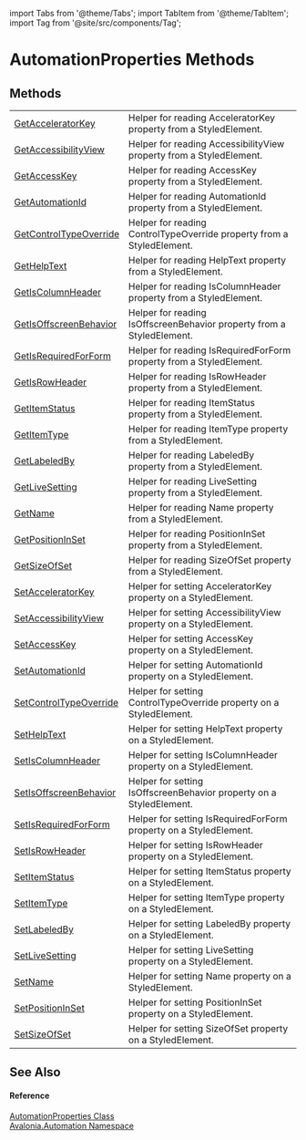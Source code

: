 import Tabs from '@theme/Tabs'; 
import TabItem from '@theme/TabItem'; 
import Tag from '@site/src/components/Tag'; 

# AutomationProperties Methods




## Methods
<table>
<tr>
<td><a href="M_Avalonia_Automation_AutomationProperties_GetAcceleratorKey">GetAcceleratorKey</a></td>
<td>Helper for reading AcceleratorKey property from a StyledElement.</td>
</tr>
<tr>
<td><a href="M_Avalonia_Automation_AutomationProperties_GetAccessibilityView">GetAccessibilityView</a></td>
<td>Helper for reading AccessibilityView property from a StyledElement.</td>
</tr>
<tr>
<td><a href="M_Avalonia_Automation_AutomationProperties_GetAccessKey">GetAccessKey</a></td>
<td>Helper for reading AccessKey property from a StyledElement.</td>
</tr>
<tr>
<td><a href="M_Avalonia_Automation_AutomationProperties_GetAutomationId">GetAutomationId</a></td>
<td>Helper for reading AutomationId property from a StyledElement.</td>
</tr>
<tr>
<td><a href="M_Avalonia_Automation_AutomationProperties_GetControlTypeOverride">GetControlTypeOverride</a></td>
<td>Helper for reading ControlTypeOverride property from a StyledElement.</td>
</tr>
<tr>
<td><a href="M_Avalonia_Automation_AutomationProperties_GetHelpText">GetHelpText</a></td>
<td>Helper for reading HelpText property from a StyledElement.</td>
</tr>
<tr>
<td><a href="M_Avalonia_Automation_AutomationProperties_GetIsColumnHeader">GetIsColumnHeader</a></td>
<td>Helper for reading IsColumnHeader property from a StyledElement.</td>
</tr>
<tr>
<td><a href="M_Avalonia_Automation_AutomationProperties_GetIsOffscreenBehavior">GetIsOffscreenBehavior</a></td>
<td>Helper for reading IsOffscreenBehavior property from a StyledElement.</td>
</tr>
<tr>
<td><a href="M_Avalonia_Automation_AutomationProperties_GetIsRequiredForForm">GetIsRequiredForForm</a></td>
<td>Helper for reading IsRequiredForForm property from a StyledElement.</td>
</tr>
<tr>
<td><a href="M_Avalonia_Automation_AutomationProperties_GetIsRowHeader">GetIsRowHeader</a></td>
<td>Helper for reading IsRowHeader property from a StyledElement.</td>
</tr>
<tr>
<td><a href="M_Avalonia_Automation_AutomationProperties_GetItemStatus">GetItemStatus</a></td>
<td>Helper for reading ItemStatus property from a StyledElement.</td>
</tr>
<tr>
<td><a href="M_Avalonia_Automation_AutomationProperties_GetItemType">GetItemType</a></td>
<td>Helper for reading ItemType property from a StyledElement.</td>
</tr>
<tr>
<td><a href="M_Avalonia_Automation_AutomationProperties_GetLabeledBy">GetLabeledBy</a></td>
<td>Helper for reading LabeledBy property from a StyledElement.</td>
</tr>
<tr>
<td><a href="M_Avalonia_Automation_AutomationProperties_GetLiveSetting">GetLiveSetting</a></td>
<td>Helper for reading LiveSetting property from a StyledElement.</td>
</tr>
<tr>
<td><a href="M_Avalonia_Automation_AutomationProperties_GetName">GetName</a></td>
<td>Helper for reading Name property from a StyledElement.</td>
</tr>
<tr>
<td><a href="M_Avalonia_Automation_AutomationProperties_GetPositionInSet">GetPositionInSet</a></td>
<td>Helper for reading PositionInSet property from a StyledElement.</td>
</tr>
<tr>
<td><a href="M_Avalonia_Automation_AutomationProperties_GetSizeOfSet">GetSizeOfSet</a></td>
<td>Helper for reading SizeOfSet property from a StyledElement.</td>
</tr>
<tr>
<td><a href="M_Avalonia_Automation_AutomationProperties_SetAcceleratorKey">SetAcceleratorKey</a></td>
<td>Helper for setting AcceleratorKey property on a StyledElement.</td>
</tr>
<tr>
<td><a href="M_Avalonia_Automation_AutomationProperties_SetAccessibilityView">SetAccessibilityView</a></td>
<td>Helper for setting AccessibilityView property on a StyledElement.</td>
</tr>
<tr>
<td><a href="M_Avalonia_Automation_AutomationProperties_SetAccessKey">SetAccessKey</a></td>
<td>Helper for setting AccessKey property on a StyledElement.</td>
</tr>
<tr>
<td><a href="M_Avalonia_Automation_AutomationProperties_SetAutomationId">SetAutomationId</a></td>
<td>Helper for setting AutomationId property on a StyledElement.</td>
</tr>
<tr>
<td><a href="M_Avalonia_Automation_AutomationProperties_SetControlTypeOverride">SetControlTypeOverride</a></td>
<td>Helper for setting ControlTypeOverride property on a StyledElement.</td>
</tr>
<tr>
<td><a href="M_Avalonia_Automation_AutomationProperties_SetHelpText">SetHelpText</a></td>
<td>Helper for setting HelpText property on a StyledElement.</td>
</tr>
<tr>
<td><a href="M_Avalonia_Automation_AutomationProperties_SetIsColumnHeader">SetIsColumnHeader</a></td>
<td>Helper for setting IsColumnHeader property on a StyledElement.</td>
</tr>
<tr>
<td><a href="M_Avalonia_Automation_AutomationProperties_SetIsOffscreenBehavior">SetIsOffscreenBehavior</a></td>
<td>Helper for setting IsOffscreenBehavior property on a StyledElement.</td>
</tr>
<tr>
<td><a href="M_Avalonia_Automation_AutomationProperties_SetIsRequiredForForm">SetIsRequiredForForm</a></td>
<td>Helper for setting IsRequiredForForm property on a StyledElement.</td>
</tr>
<tr>
<td><a href="M_Avalonia_Automation_AutomationProperties_SetIsRowHeader">SetIsRowHeader</a></td>
<td>Helper for setting IsRowHeader property on a StyledElement.</td>
</tr>
<tr>
<td><a href="M_Avalonia_Automation_AutomationProperties_SetItemStatus">SetItemStatus</a></td>
<td>Helper for setting ItemStatus property on a StyledElement.</td>
</tr>
<tr>
<td><a href="M_Avalonia_Automation_AutomationProperties_SetItemType">SetItemType</a></td>
<td>Helper for setting ItemType property on a StyledElement.</td>
</tr>
<tr>
<td><a href="M_Avalonia_Automation_AutomationProperties_SetLabeledBy">SetLabeledBy</a></td>
<td>Helper for setting LabeledBy property on a StyledElement.</td>
</tr>
<tr>
<td><a href="M_Avalonia_Automation_AutomationProperties_SetLiveSetting">SetLiveSetting</a></td>
<td>Helper for setting LiveSetting property on a StyledElement.</td>
</tr>
<tr>
<td><a href="M_Avalonia_Automation_AutomationProperties_SetName">SetName</a></td>
<td>Helper for setting Name property on a StyledElement.</td>
</tr>
<tr>
<td><a href="M_Avalonia_Automation_AutomationProperties_SetPositionInSet">SetPositionInSet</a></td>
<td>Helper for setting PositionInSet property on a StyledElement.</td>
</tr>
<tr>
<td><a href="M_Avalonia_Automation_AutomationProperties_SetSizeOfSet">SetSizeOfSet</a></td>
<td>Helper for setting SizeOfSet property on a StyledElement.</td>
</tr>
</table>

## See Also


#### Reference
<a href="T_Avalonia_Automation_AutomationProperties">AutomationProperties Class</a>  
<a href="N_Avalonia_Automation">Avalonia.Automation Namespace</a>  

